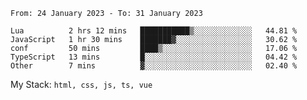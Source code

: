 <!--START_SECTION:waka-->

```text
From: 24 January 2023 - To: 31 January 2023

Lua          2 hrs 12 mins   ███████████▒░░░░░░░░░░░░░   44.81 %
JavaScript   1 hr 30 mins    ███████▓░░░░░░░░░░░░░░░░░   30.62 %
conf         50 mins         ████▒░░░░░░░░░░░░░░░░░░░░   17.06 %
TypeScript   13 mins         █░░░░░░░░░░░░░░░░░░░░░░░░   04.42 %
Other        7 mins          ▓░░░░░░░░░░░░░░░░░░░░░░░░   02.40 %
```

<!--END_SECTION:waka-->
My Stack: `html, css, js, ts, vue`
